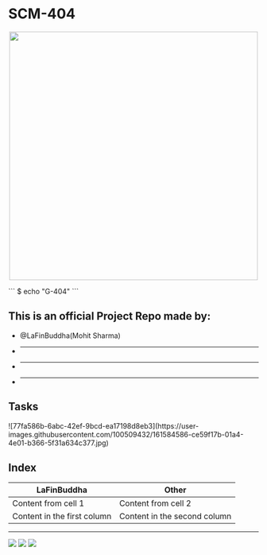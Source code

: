 # SCM-404
<p align="center">
<img src="https://user-images.githubusercontent.com/100509432/161586752-1d65e14e-d78f-4818-a2a3-f561ef015618.jpg" width="500px">
</p>
``` 
$ echo "G-404"
```

<h2>This is an official Project Repo made by:</h2>

* @LaFinBuddha(Mohit Sharma)
* ---- 
* ----
* ----

<h2>Tasks</h2>
![77fa586b-6abc-42ef-9bcd-ea17198d8eb3](https://user-images.githubusercontent.com/100509432/161584586-ce59f17b-01a4-4e01-b366-5f31a634c377.jpg)


<h2>Index</h2>

LaFinBuddha | Other
------------ | -------------
Content from cell 1 | Content from cell 2
Content in the first column | Content in the second column









***
<footer>
<p>
<img src="https://img.shields.io/badge/instagram%20-%23E4405F.svg?&style=for-the-badge&logo=Instagram&logoColor=white"/>
<img src="https://img.shields.io/badge/linkedin%20-%230077B5.svg?&style=for-the-badge&logo=linkedin&logoColor=white"/>
<img src="https://img.shields.io/badge/github%20-%23121011.svg?&style=for-the-badge&logo=github&logoColor=white"/>
</p>
</footer>
